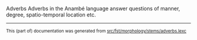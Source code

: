 Adverbs
Adverbs in the Anambé language answer questions of manner, degree, spatio-temporal location etc.

* * *

<small>This (part of) documentation was generated from [src/fst/morphology/stems/adverbs.lexc](https://github.com/giellalt/lang-aan/blob/main/src/fst/morphology/stems/adverbs.lexc)</small>
